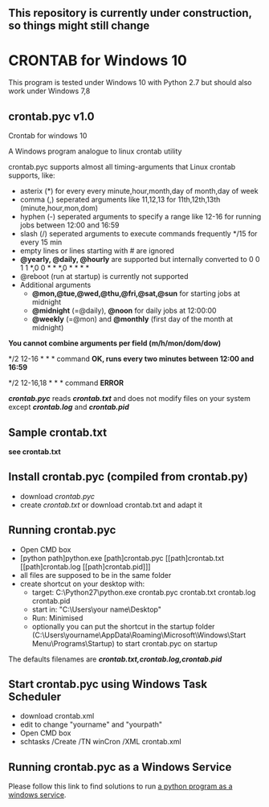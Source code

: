## This repository is currently under construction, so things might still change

# CRONTAB for Windows 10

This program is tested under Windows 10 with Python 2.7 but should also work under Windows 7,8

## crontab.pyc v1.0
Crontab for windows 10

A Windows program analogue to linux crontab utility

crontab.pyc supports almost all timing-arguments that Linux crontab supports, like:
* asterix (\*) for every every minute,hour,month,day of month,day of week
* comma (,) seperated arguments like 11,12,13 for 11th,12th,13th (minute,hour,mon,dom)
* hyphen (-) seperated arguments to specify a range like 12-16 for running jobs between 12:00 and 16:59
* slash (/) seperated arguments to execute commands frequently \*/15 for every 15 min
* empty lines or lines starting with # are ignored
* **@yearly, @daily, @hourly** are supported but internally converted to 0 0 1 1 *,0 0 * * *,0 * * * *
* @reboot (run at startup) is currently not supported
* Additional arguments
  * **@mon,@tue,@wed,@thu,@fri,@sat,@sun** for starting jobs at midnight
  * **@midnight** (=@daily), **@noon** for daily jobs at 12:00:00
  * **@weekly** (=@mon) and **@monthly** (first day of the month at midnight)
  
**You cannot combine arguments per field (m/h/mon/dom/dow)**

\*/2 12-16 * * * command    **OK, runs every two minutes between 12:00 and 16:59**

\*/2 12-16,18 * * * command **ERROR**
  
***crontab.pyc*** reads ***crontab.txt*** and does not modify files on your system except ***crontab.log*** and ***crontab.pid***

## Sample crontab.txt

**see crontab.txt**

## Install crontab.pyc (compiled from crontab.py)

* download *crontab.pyc*
* create *crontab.txt* or download crontab.txt and adapt it

## Running crontab.pyc

* Open CMD box
* [python path]python.exe [path]crontab.pyc [[path]crontab.txt [[path]crontab.log [[path]crontab.pid]]]
* all files are supposed to be in the same folder
* create shortcut on your desktop with: 
  * target: C:\Python27\python.exe crontab.pyc crontab.txt crontab.log crontab.pid
  * start in: "C:\Users\your name\Desktop"
  * Run: Minimised
  * optionally you can put the shortcut in the startup folder (C:\Users\yourname\AppData\Roaming\Microsoft\Windows\Start Menu\Programs\Startup) to start crontab.pyc on startup

The defaults filenames are ***crontab.txt,crontab.log,crontab.pid***

## Start crontab.pyc using Windows Task Scheduler

* download crontab.xml
* edit to change "yourname" and "yourpath"
* Open CMD box
* schtasks /Create /TN winCron /XML crontab.xml

## Running crontab.pyc as a Windows Service

Please follow this link to find solutions to run [a python program as a windows service](https://www.google.com/search?hl=&q=run+python+as+a+windows+service&gws_rd=cr&ei=zHglWOX6C4KQaL2dkOgB).

